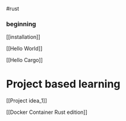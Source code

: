 
#rust 
### beginning
[[installation]] 

[[Hello World]]

[[Hello Cargo]]
###
###
###
###
###



# Project based learning

[[Project idea_1]]

[[Docker Container Rust edition]]